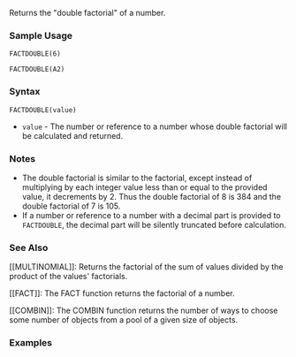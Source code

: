 Returns the "double factorial" of a number.

### Sample Usage

`FACTDOUBLE(6)`

`FACTDOUBLE(A2)`

### Syntax

`FACTDOUBLE(value)`

* `value` - The number or reference to a number whose double factorial will be calculated and returned.

### Notes

* The double factorial is similar to the factorial, except instead of multiplying by each integer value less than or equal to the provided value, it decrements by 2. Thus the double factorial of 8 is 384 and the double factorial of 7 is 105.
* If a number or reference to a number with a decimal part is provided to `FACTDOUBLE`, the decimal part will be silently truncated before calculation.

### See Also

[[MULTINOMIAL]]: Returns the factorial of the sum of values divided by the product of the values' factorials.

[[FACT]]: The FACT function returns the factorial of a number.

[[COMBIN]]: The COMBIN function returns the number of ways to choose some number of objects from a pool of a given size of objects.

### Examples